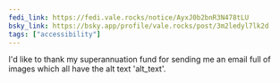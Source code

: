 ```yaml
---
fedi_link: https://fedi.vale.rocks/notice/AyxJ0b2bnR3N478tLU
bsky_link: https://bsky.app/profile/vale.rocks/post/3m2ledyl7lk2d
tags: ["accessibility"]
---
```


I'd like to thank my superannuation fund for sending me an email full of images which all have the alt text 'alt_text'.
